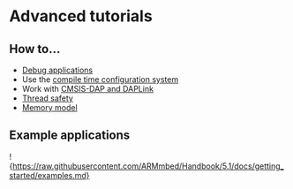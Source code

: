 
# Advanced tutorials

## How to...

* [Debug applications](debugging.md)
* Use the [compile time configuration system](config_system.md)
* Work with [CMSIS-DAP and DAPLink](DAP.md)
* [Thread safety](../concepts/thread_safety.md)
* [Memory model](../concepts/memory_model.md)

## Example applications

!{https://raw.githubusercontent.com/ARMmbed/Handbook/5.1/docs/getting_started/examples.md}
